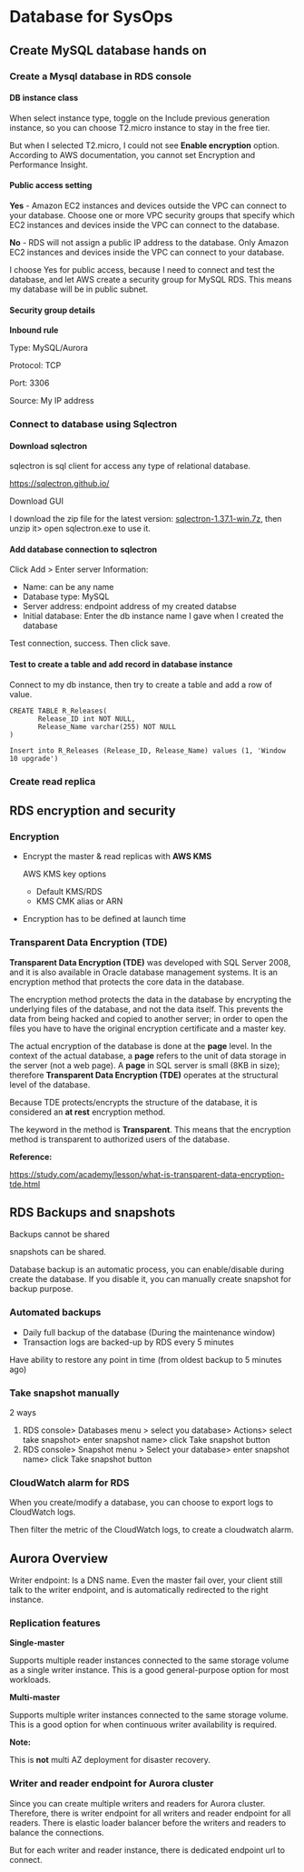 # Database for SysOps

## Create MySQL database hands on

### Create a Mysql database in RDS console

#### DB instance class

When select instance type, toggle on the Include previous generation instance, so you can choose T2.micro instance to stay in the free tier. 

But when I selected T2.micro, I could not see **Enable encryption** option. According to AWS documentation, you cannot set Encryption and Performance Insight.

#### Public access setting

**Yes** - Amazon EC2 instances and devices outside the VPC can connect to your database. Choose one or more VPC security groups that specify which EC2 instances and devices inside the VPC can connect to the database.

**No** - RDS will not assign a public IP address to the database. Only Amazon EC2 instances and devices inside the VPC can connect to your database.

I choose Yes for public access, because I need to connect and test the database, and let AWS create a security group for MySQL RDS. This means my database will be in public subnet. 

#### Security group details

**Inbound rule**

Type: MySQL/Aurora

Protocol: TCP

Port: 3306

Source: My IP address

### Connect to database using Sqlectron

#### Download sqlectron

sqlectron is sql client for access any type of relational database. 

https://sqlectron.github.io/

Download GUI

I download the zip file for the latest version: [sqlectron-1.37.1-win.7z](https://github.com/sqlectron/sqlectron-gui/releases/download/v1.37.1/sqlectron-1.37.1-win.7z), then unzip it> open sqlectron.exe to use it. 

#### Add database connection to sqlectron

Click Add > Enter server Information:

* Name: can be any name
* Database type: MySQL
* Server address: endpoint address of my created databse
* Initial database: Enter the db instance name I gave when I created the database

Test connection, success. Then click save. 

#### Test to create a table and add record in database instance

Connect to my db instance, then try to create a table and add a row of value. 

```
CREATE TABLE R_Releases(
       Release_ID int NOT NULL,
       Release_Name varchar(255) NOT NULL
)

Insert into R_Releases (Release_ID, Release_Name) values (1, 'Window 10 upgrade')
```

### Create read replica



## RDS encryption and security

### Encryption

* Encrypt the master & read replicas with **AWS KMS** 

  AWS KMS key options

  * Default KMS/RDS
  * KMS CMK alias or ARN

* Encryption has to be defined at launch time

### Transparent Data Encryption (TDE)

**Transparent Data Encryption (TDE)** was developed with SQL Server 2008, and it is also available in Oracle database management systems. It is an encryption method that protects the core data in the database.

The encryption method protects the data in the database by encrypting the underlying files of the database, and not the data itself. This prevents the data from being hacked and copied to another server; in order to open the files you have to have the original encryption certificate and a master key.

The actual encryption of the database is done at the **page** level. In the context of the actual database, a **page** refers to the unit of data storage in the server (not a web page). A **page** in SQL server is small (8KB in size); therefore **Transparent Data Encryption (TDE)** operates at the structural level of the database.

Because TDE protects/encrypts the structure of the database, it is considered an **at rest** encryption method.

The keyword in the method is **Transparent**. This means that the encryption method is transparent to authorized users of the database.

**Reference:**

https://study.com/academy/lesson/what-is-transparent-data-encryption-tde.html

## RDS Backups and snapshots

Backups cannot be shared

snapshots can be shared.

Database backup is an automatic process, you can enable/disable during create the database. If you disable it, you can manually create snapshot for backup purpose. 

### Automated backups

* Daily full backup of the database (During the maintenance window)
* Transaction logs are backed-up by RDS every 5 minutes

Have ability to restore any point in time (from oldest backup to 5 minutes ago)

### Take snapshot manually

2 ways

1. RDS console> Databases menu > select you database> Actions> select take snapshot> enter snapshot name> click Take snapshot button
2. RDS console> Snapshot menu > Select your database> enter snapshot name> click Take snapshot button

### CloudWatch alarm for RDS

When you create/modify a database, you can choose to export logs to CloudWatch logs.

Then filter the metric of the CloudWatch logs, to create a cloudwatch alarm.

## Aurora Overview

Writer endpoint: Is a DNS name. Even the master fail over, your client still talk to the writer endpoint, and is automatically redirected to the right instance. 

###  Replication features

**Single-master**

Supports multiple reader instances connected to the same storage volume as a single writer instance. This is a good general-purpose option for most workloads.

**Multi-master**

Supports multiple writer instances connected to the same storage volume. This is a good option for when continuous writer availability is required.

**Note:**

This is **not** multi AZ deployment for disaster recovery. 

### Writer and reader endpoint for Aurora cluster

Since you can create multiple writers and readers for Aurora cluster. Therefore, there is writer endpoint for all writers and reader endpoint for all readers. There is elastic loader balancer before the writers and readers to balance the connections. 

But for each writer and reader instance, there is dedicated endpoint url to connect. 

